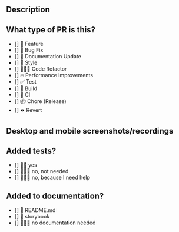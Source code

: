 ## Description

<!--
Describe the changes here
-->

## What type of PR is this?

<!--
Please check all that is applicable (put an x between the square brackets)
-->

- [] 🍕 Feature
- [] 🐛 Bug Fix
- [] 📝 Documentation Update
- [] 🎨 Style
- [] 👨🏻‍💻 Code Refactor
- [] 🔥 Performance Improvements
- [] ✅ Test
- [] 🤖 Build
- [] 🔁 CI
- [] 📦 Chore (Release)
- [] ⏩ Revert

## Desktop and mobile screenshots/recordings

<!--
[optional] Only visual changes require screenshots
-->

## Added tests?

- [] 👍🏻 yes
- [] 🙅🏻‍♂️ no, not needed
- [] 🙅🏻‍♂️ no, because I need help

## Added to documentation?

- [] 📜 README.md
- [] 📕 storybook
- [] 🙅🏻‍♂️ no documentation needed
